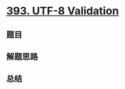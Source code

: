 # [393. UTF-8 Validation](https://leetcode.com/problems/utf-8-validation/)

## 题目


## 解题思路


## 总结


